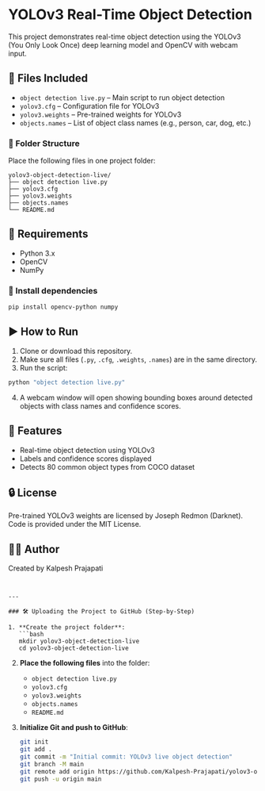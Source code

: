 # YOLOv3 Real-Time Object Detection

This project demonstrates real-time object detection using the YOLOv3 (You Only Look Once) deep learning model and OpenCV with webcam input.



## 📁 Files Included

- `object detection live.py` – Main script to run object detection
- `yolov3.cfg` – Configuration file for YOLOv3
- `yolov3.weights` – Pre-trained weights for YOLOv3
- `objects.names` – List of object class names (e.g., person, car, dog, etc.)


### 📄 Folder Structure

Place the following files in one project folder:

```
yolov3-object-detection-live/
├── object detection live.py
├── yolov3.cfg
├── yolov3.weights
├── objects.names
└── README.md
```


## 🚀 Requirements

- Python 3.x
- OpenCV
- NumPy

### 🔧 Install dependencies

```bash
pip install opencv-python numpy
````

## ▶️ How to Run

1. Clone or download this repository.
2. Make sure all files (`.py`, `.cfg`, `.weights`, `.names`) are in the same directory.
3. Run the script:

```bash
python "object detection live.py"
```

4. A webcam window will open showing bounding boxes around detected objects with class names and confidence scores.

## 🎯 Features

* Real-time object detection using YOLOv3
* Labels and confidence scores displayed
* Detects 80 common object types from COCO dataset

## 🔒 License

Pre-trained YOLOv3 weights are licensed by Joseph Redmon (Darknet). Code is provided under the MIT License.

## 🙋‍♂️ Author

Created by Kalpesh Prajapati

````


---

### 🛠️ Uploading the Project to GitHub (Step-by-Step)

1. **Create the project folder**:
   ```bash
   mkdir yolov3-object-detection-live
   cd yolov3-object-detection-live
````

2. **Place the following files** into the folder:

   * `object detection live.py`
   * `yolov3.cfg`
   * `yolov3.weights`
   * `objects.names`
   * `README.md`

3. **Initialize Git and push to GitHub**:

   ```bash
   git init
   git add .
   git commit -m "Initial commit: YOLOv3 live object detection"
   git branch -M main
   git remote add origin https://github.com/Kalpesh-Prajapati/yolov3-object-detection-live.git
   git push -u origin main
   ```
